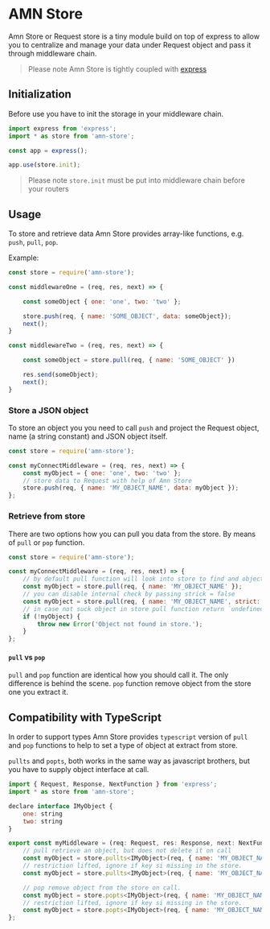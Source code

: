 # AMN Store

Amn Store or Request store is a tiny module build on top of express to allow you to centralize and manage your data under Request object and pass it through middleware chain.

> Please note Amn Store is tightly coupled with [express](#https://expressjs.com/)

## Initialization

Before use you have to init the storage in your middleware chain.

```javascript
import express from 'express';
import * as store from 'amn-store';

const app = express();

app.use(store.init);
```

> Please note `store.init` must be put into middleware chain before your routers

## Usage

To store and retrieve data Amn Store provides array-like functions, e.g. `push`, `pull`, `pop`.

Example:

```javascript
const store = require('amn-store');

const middlewareOne = (req, res, next) => {

    const someObject { one: 'one', two: 'two' };

    store.push(req, { name: 'SOME_OBJECT', data: someObject});
    next();
}

const middlewareTwo = (req, res, next) => {

    const someObject = store.pull(req, { name: 'SOME_OBJECT' })

    res.send(someObject);
    next();
}

```

### Store a JSON object

To store an object you you need to call `push` and project the Request object, name (a string constant) and JSON object itself.

```javascript
const store = require('amn-store');

const myConnectMiddleware = (req, res, next) => {
    const myObject = { one: 'one', two: 'two' };
    // store data to Request with help of Amn Store
    store.push(req, { name: 'MY_OBJECT_NAME', data: myObject });
};
```

### Retrieve from store

There are two options how you can pull you data from the store. By means of `pull` or `pop` function.

```javascript
const store = require('amn-store');

const myConnectMiddleware = (req, res, next) => {
    // by default pull function will look into store to find and object with key 'MY_OBJECT_NAME'. In case object is not found, it throws and error.
    const myObject = store.pull(req, { name: 'MY_OBJECT_NAME' });
    // you can disable internal check by passing strick = false
    const myObject = store.pull(req, { name: 'MY_OBJECT_NAME', strict: false });
    // in case not suck object in store pull function return `undefined`. It is your responsibility to check whether an object exists.
    if (!myObject) {
        throw new Error('Object not found in store.');
    }
};
```

#### `pull` vs `pop`

`pull` and `pop` function are identical how you should call it. The only difference is behind the scene. `pop` function remove object from the store one you extract it.

## Compatibility with TypeScript

In order to support types Amn Store provides `typescript` version of `pull` and `pop` functions to help to set a type of object at extract from store.

`pullts` and `popts`, both works in the same way as javascript brothers, but you have to supply object interface at call.

```javascript
import { Request, Response, NextFunction } from 'express';
import * as store from 'amn-store';

declare interface IMyObject {
    one: string
    two: string
}

export const myMiddleware = (req: Request, res: Response, next: NextFunction) => {
    // pull retrieve an object, but does not delete it on call
    const myObject = store.pullts<IMyObject>(req, { name: 'MY_OBJECT_NAME' });
    // restriction lifted, ignore if key si missing in the store.
    const myObject = store.pullts<IMyObject>(req, { name: 'MY_OBJECT_NAME' strict: false });

    // pop remove object from the store on call.
    const myObject = store.popts<IMyObject>(req, { name: 'MY_OBJECT_NAME' }
    // restriction lifted, ignore if key si missing in the store.
    const myObject = store.popts<IMyObject>(req, { name: 'MY_OBJECT_NAME', strict: false });
};
```

